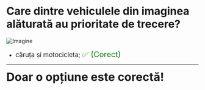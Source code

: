 # Care dintre vehiculele din imaginea alăturată au prioritate de trecere?

![Imagine](https://www.arr-atestate.ro/upload/img/questions/img/care-dintre-vehiculele-din-imaginea-alaturata-au-prioritate-de-trecere.jpg)

- <span style="font-size: larger;">căruța și motocicleta; <span style="color: green; font-size: larger;">✅ (Corect)</span></span>

---

<span style="font-size: 30px; font-weight: bold;">**Doar o opțiune este corectă!**</span>